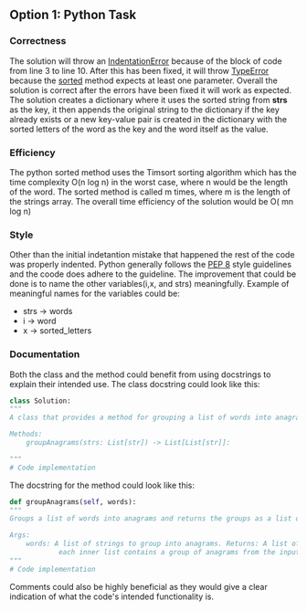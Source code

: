 ## Option 1: Python Task
### Correctness
The solution will throw an [IndentationError](https://docs.python.org/3/library/exceptions.html#IndentationError) because of the block of code from line 3 to line 10. After this has been fixed, it will throw [TypeError](https://docs.python.org/3/library/exceptions.html#TypeError) because the [sorted](https://docs.python.org/3/library/functions.html#sorted) method expects at least one parameter. Overall the solution is correct after the errors have been fixed it will work as expected. The solution creates a dictionary where it uses the sorted string from **strs** as the key, it then appends the original string to the dictionary if the key already exists or a new key-value pair is created in the dictionary with the sorted letters of the word as the key and the word itself as the value.
### Efficiency
The python sorted method uses the Timsort sorting algorithm which has the time complexity O(n log n) in the worst case, where n would be the length of the word. The sorted method is called m times, where m is the length of the strings array. The overall time efficiency of the solution would be O( mn log n)
### Style
Other than the initial indetantion mistake that happened the rest of the code was properly indented. Python generally follows the [PEP 8](https://peps.python.org/pep-0008/) style guidelines and the coode does adhere to the guideline. The improvement that could be done is to name the other variables(i,x, and strs) meaningfully. Example of meaningful names for the variables could be:
- strs -> words
- i -> word  
- x -> sorted_letters  

### Documentation
Both the class and the method could benefit from using docstrings to explain their intended use. The class docstring could look like this:
```Python
class Solution:
""" 
A class that provides a method for grouping a list of words into anagrams.

Methods: 
	groupAnagrams(strs: List[str]) -> List[List[str]]:

"""
# Code implementation
```
The docstring for the method could look like this:
```Python
def groupAnagrams(self, words): 
""" 
Groups a list of words into anagrams and returns the groups as a list of lists.

Args:
	words: A list of strings to group into anagrams. Returns: A list of lists, where
		    each inner list contains a group of anagrams from the input list. 
"""
# Code implementation
```
Comments could also be highly beneficial as they would give a clear indication of what the code's intended functionality is.